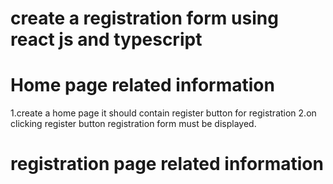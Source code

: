 # create a registration form using react js and typescript

# Home page related information
1.create a home page it should contain register button for registration
2.on clicking register button registration form must be displayed.

# registration page related information
